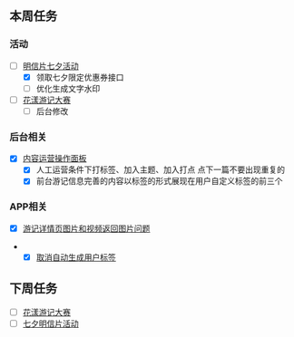 ## 本周任务

### 活动
- [ ] [明信片七夕活动](https://wiki.mafengwo.cn/pages/viewpage.action?pageId=13191701)
	- [x] 领取七夕限定优惠券接口
	- [ ] 优化生成文字水印
- [ ] [花漾游记大赛](https://wiki.mafengwo.cn/pages/viewpage.action?pageId=14007532)
	- [ ] 后台修改

### 后台相关
- [x] [内容运营操作面板](https://wiki.mafengwo.cn/pages/viewpage.action?pageId=12154780)
	- [x] 人工运营条件下打标签、加入主题、加入打点   点下一篇不要出现重复的
	- [x] 前台游记信息完善的内容以标签的形式展现在用户自定义标签的前三个

### APP相关
- [x] [游记详情页图片和视频返回图片问题](https://jira.mafengwo.cn/browse/COMMUNITY-1701)
- - [x] [取消自动生成用户标签](https://jira.mafengwo.cn/browse/COMMUNITY-1703)

## 下周任务

- [ ] [花漾游记大赛](https://wiki.mafengwo.cn/pages/viewpage.action?pageId=14007532)
- [ ] [七夕明信片活动](https://wiki.mafengwo.cn/pages/viewpage.action?pageId=13191701)